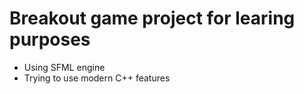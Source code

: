 # Breakout game project for learing purposes

- Using SFML engine
- Trying to use modern C++ features

